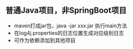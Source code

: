 ## 普通Java项目，非SpringBoot项目
* maven打成jar包，java -jar xxx.jar 执行main方法
* 在log4j.properties的日志位置生成对应级别日志
* 可作为依赖添加到其他项目